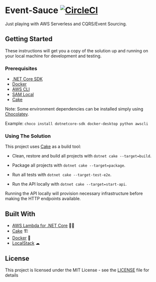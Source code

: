 # Event-Sauce [![CircleCI](https://circleci.com/gh/Danny-UKDM/event-sauce/tree/main.svg?style=svg&circle-token=41ca009b555604af36ce3887afa8e1cb64afb62c)](https://circleci.com/gh/Danny-UKDM/event-sauce/tree/main)

Just playing with AWS Serverless and CQRS/Event Sourcing.

## Getting Started

These instructions will get you a copy of the solution up and running on your local machine for development and testing.

### Prerequisites

* [.NET Core SDK](https://dotnet.microsoft.com/download/dotnet-core)
* [Docker](https://docs.docker.com/docker-for-windows/)
* [AWS CLI](https://aws.amazon.com/cli/)
* [SAM Local](https://github.com/awslabs/aws-sam-cli)
* [Cake](https://cakebuild.net/docs/getting-started/setting-up-a-new-project#choose-your-runner)

Note: Some environment dependencies can be installed simply using [Chocolatey](https://chocolatey.org/install).

Example: `choco install dotnetcore-sdk docker-desktop python awscli`

### Using The Solution

This project uses [Cake](https://cakebuild.net/) as a build tool:

* Clean, restore and build all projects with `dotnet cake --target=build`.

* Package all projects with `dotnet cake --target=package`.

* Run all tests with `dotnet cake --target-test-e2e`.

* Run the API locally with `dotnet cake --target=start-api`.

Running the API locally will provision necessary infrastructure before making the HTTP endpoints available.

## Built With

* [AWS Lambda for .NET Core](https://github.com/aws/aws-lambda-dotnet) 👨‍💻
* [Cake](https://cakebuild.net/) 🏗
* [Docker](https://docs.docker.com/docker-for-windows/) 🐳
* [LocalStack](https://github.com/localstack/localstack) ☁

## License

This project is licensed under the MIT License - see the [LICENSE](LICENSE) file for details
